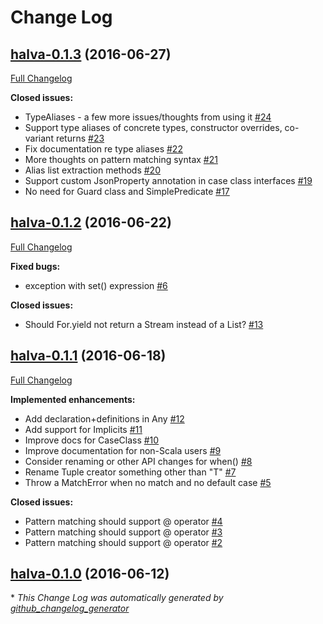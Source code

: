 # Change Log

## [halva-0.1.3](https://github.com/Randgalt/halva/tree/halva-0.1.3) (2016-06-27)
[Full Changelog](https://github.com/Randgalt/halva/compare/halva-0.1.2...halva-0.1.3)

**Closed issues:**

- TypeAliases - a few more issues/thoughts from using it [\#24](https://github.com/Randgalt/halva/issues/24)
- Support type aliases of concrete types, constructor overrides, co-variant returns [\#23](https://github.com/Randgalt/halva/issues/23)
- Fix documentation re type aliases [\#22](https://github.com/Randgalt/halva/issues/22)
- More thoughts on pattern matching syntax [\#21](https://github.com/Randgalt/halva/issues/21)
- Alias list extraction methods [\#20](https://github.com/Randgalt/halva/issues/20)
- Support custom JsonProperty annotation in case class interfaces [\#19](https://github.com/Randgalt/halva/issues/19)
- No need for Guard class and SimplePredicate [\#17](https://github.com/Randgalt/halva/issues/17)

## [halva-0.1.2](https://github.com/Randgalt/halva/tree/halva-0.1.2) (2016-06-22)
[Full Changelog](https://github.com/Randgalt/halva/compare/halva-0.1.1...halva-0.1.2)

**Fixed bugs:**

- exception with set\(\) expression [\#6](https://github.com/Randgalt/halva/issues/6)

**Closed issues:**

- Should For.yield not return a Stream instead of a List? [\#13](https://github.com/Randgalt/halva/issues/13)

## [halva-0.1.1](https://github.com/Randgalt/halva/tree/halva-0.1.1) (2016-06-18)
[Full Changelog](https://github.com/Randgalt/halva/compare/halva-0.1.0...halva-0.1.1)

**Implemented enhancements:**

- Add declaration+definitions in Any [\#12](https://github.com/Randgalt/halva/issues/12)
- Add support for Implicits [\#11](https://github.com/Randgalt/halva/issues/11)
- Improve docs for CaseClass [\#10](https://github.com/Randgalt/halva/issues/10)
- Improve documentation for non-Scala users [\#9](https://github.com/Randgalt/halva/issues/9)
- Consider renaming or other API changes for when\(\) [\#8](https://github.com/Randgalt/halva/issues/8)
- Rename Tuple creator something other than "T" [\#7](https://github.com/Randgalt/halva/issues/7)
- Throw a MatchError when no match and no default case [\#5](https://github.com/Randgalt/halva/issues/5)

**Closed issues:**

- Pattern matching should support @ operator [\#4](https://github.com/Randgalt/halva/issues/4)
- Pattern matching should support @ operator [\#3](https://github.com/Randgalt/halva/issues/3)
- Pattern matching should support @ operator [\#2](https://github.com/Randgalt/halva/issues/2)

## [halva-0.1.0](https://github.com/Randgalt/halva/tree/halva-0.1.0) (2016-06-12)


\* *This Change Log was automatically generated by [github_changelog_generator](https://github.com/skywinder/Github-Changelog-Generator)*